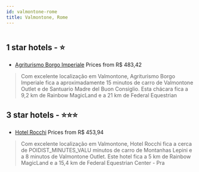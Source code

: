 ```yaml
---
id: valmontone-rome
title: Valmontone, Rome
---
```


<center><img src="https://i.travelapi.com/hotels/20000000/19330000/19328800/19328717/fb80f5b9_z.jpg" alt="" /></center>


##  1 star hotels - ⭐️

-    [Agriturismo Borgo Imperiale](https://us.hurb.com/hotels/valmontone/agriturismo-borgo-imperiale-HT-P4FI?cmp=18055) Prices from R$ 483,42
   > Com excelente localização em Valmontone, Agriturismo Borgo Imperiale fica a aproximadamente 15 minutos de carro de Valmontone Outlet e de Santuario Madre del Buon Consiglio.  Esta chácara fica a 9,2 km de Rainbow MagicLand e a 21 km de Federal Equestrian 

##  3 star hotels - ⭐️⭐️⭐️

-    [Hotel Rocchi](https://us.hurb.com/hotels/valmontone/hotel-rocchi-HT-VVE3?cmp=18055) Prices from R$ 453,94
   > Com excelente localização em Valmontone, Hotel Rocchi fica a cerca de POIDIST_MINUTES_VALU minutos de carro de Montanhas Lepini e a 8 minutos de Valmontone Outlet.  Este hotel fica a 5 km de Rainbow MagicLand e a 15,4 km de Federal Equestrian Center - Pra
